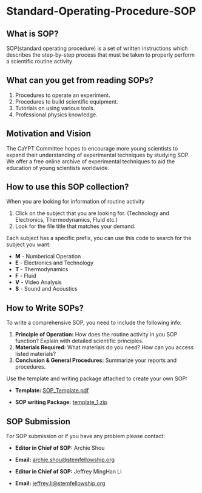 # Standard-Operating-Procedure-SOP
## What is SOP?
  SOP(standard operating procedure) is a set of written instructions which describes the step-by-step process that must be taken to properly perform a scientific routine activity
  
## What can you get from reading SOPs?
  1. Procedures to operate an experiment.
  2. Procedures to build scientific equipment.
  3. Tutorials on using various tools.
  4. Professional physics knowledge.

## Motivation and Vision
  The CaYPT Committee hopes to encourage more young scientists to expand their understanding of experimental techniques by studying SOP. We offer a free online archive of experimental techniques to aid the education of young scientists worldwide.

## How to use this SOP collection?
  When you are looking for information of routine activity
  1. Click on the subject that you are looking for. (Technology and Electronics, Thermodynamics, Fluid etc.)
  2. Look for the file title that matches your demand.
 
  Each subject has a specific prefix, you can use this code to search for the subject you want:
  * **M** - Numberical Operation
  * **E** - Electronics and Technology
  * **T** - Thermodynamics
  * **F** - Fluid
  * **V** - Video Analysis
  * **S** - Sound and Acoustics
 
  
## How to Write SOPs?
  To write a comprehensive SOP, you need to include the following info:
1. **Principle of Operation:** How does the routine activity in you SOP function? Explain with detailed scientific principles.
2. **Materials Required:** What materials do you need? How can you access listed materials?
3. **Conclusion & General Procedures:** Summarize your reports and procedures.

Use the template and writing package attached to create your own SOP:

 * **Template:** [SOP_Template.pdf](https://github.com/CAYPTSOP/Standard-Operating-Procedure-SOP-/files/9610228/SOP_Template.pdf)

 * **SOP writing Package:** [template_1.zip](https://github.com/CAYPTSOP/Standard-Operating-Procedure-SOP-/files/9610240/template_1.zip)
 
 ## SOP Submission
For SOP submission or if you have any problem please contact:

* **Editor in Chief of SOP:** Archie Shou

* **Email:** archie.shou@stemfellowship.org

* **Editor in Chief of SOP:** Jeffrey MingHan Li

* **Email:** jeffrey.li@stemfellowship.org


 
